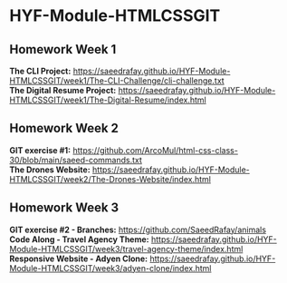 # HYF-Module-HTMLCSSGIT

## Homework Week 1
**The CLI Project:** https://saeedrafay.github.io/HYF-Module-HTMLCSSGIT/week1/The-CLI-Challenge/cli-challenge.txt  
**The Digital Resume Project:** https://saeedrafay.github.io/HYF-Module-HTMLCSSGIT/week1/The-Digital-Resume/index.html


## Homework Week 2
**GIT exercise #1:** https://github.com/ArcoMul/html-css-class-30/blob/main/saeed-commands.txt  
**The Drones Website:** https://saeedrafay.github.io/HYF-Module-HTMLCSSGIT/week2/The-Drones-Website/index.html  

## Homework Week 3
**GIT exercise #2 - Branches:** https://github.com/SaeedRafay/animals  
**Code Along - Travel Agency Theme:** https://saeedrafay.github.io/HYF-Module-HTMLCSSGIT/week3/travel-agency-theme/index.html  
**Responsive Website - Adyen Clone:** https://saeedrafay.github.io/HYF-Module-HTMLCSSGIT/week3/adyen-clone/index.html  